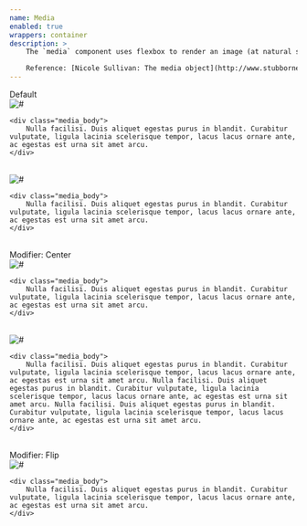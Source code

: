 ```yaml
---
name: Media
enabled: true
wrappers: container
description: >
    The `media` component uses flexbox to render an image (at natural size) side-by-side with a box that fills the remaining space.

    Reference: [Nicole Sullivan: The media object](http://www.stubbornella.org/content/2010/06/25/the-media-object-saves-hundreds-of-lines-of-code/)
---
```


<div class="dd-heading">Default</div>

<div class="media">
    <div class="media_item">
        <img src="//placehold.it/50x50" alt="#">
    </div>

    <div class="media_body">
        Nulla facilisi. Duis aliquet egestas purus in blandit. Curabitur vulputate, ligula lacinia scelerisque tempor, lacus lacus ornare ante, ac egestas est urna sit amet arcu.
    </div>
</div>

<br>

<div class="media">
    <div class="media_item">
        <img src="//placehold.it/100x100" alt="#">
    </div>

    <div class="media_body">
        Nulla facilisi. Duis aliquet egestas purus in blandit. Curabitur vulputate, ligula lacinia scelerisque tempor, lacus lacus ornare ante, ac egestas est urna sit amet arcu.
    </div>
</div>

<br>

<div class="dd-heading">Modifier: Center</div>

<div class="media media--center">
    <div class="media_item">
        <img src="//placehold.it/100x100" alt="#">
    </div>

    <div class="media_body">
        Nulla facilisi. Duis aliquet egestas purus in blandit. Curabitur vulputate, ligula lacinia scelerisque tempor, lacus lacus ornare ante, ac egestas est urna sit amet arcu.
    </div>
</div>

<br>

<div class="media media--center">
    <div class="media_item">
        <img src="//placehold.it/25x25" alt="#">
    </div>

    <div class="media_body">
        Nulla facilisi. Duis aliquet egestas purus in blandit. Curabitur vulputate, ligula lacinia scelerisque tempor, lacus lacus ornare ante, ac egestas est urna sit amet arcu. Nulla facilisi. Duis aliquet egestas purus in blandit. Curabitur vulputate, ligula lacinia scelerisque tempor, lacus lacus ornare ante, ac egestas est urna sit amet arcu. Nulla facilisi. Duis aliquet egestas purus in blandit. Curabitur vulputate, ligula lacinia scelerisque tempor, lacus lacus ornare ante, ac egestas est urna sit amet arcu.
    </div>
</div>

<br>

<div class="dd-heading">Modifier: Flip</div>

<div class="media media--flip">
    <div class="media_item">
        <img src="//placehold.it/100x100" alt="#">
    </div>

    <div class="media_body">
        Nulla facilisi. Duis aliquet egestas purus in blandit. Curabitur vulputate, ligula lacinia scelerisque tempor, lacus lacus ornare ante, ac egestas est urna sit amet arcu.
    </div>
</div>
